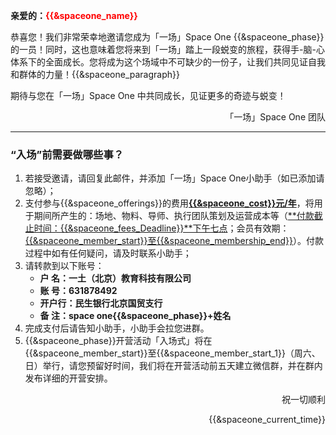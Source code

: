 **亲爱的：<span style="color:red">{{&spaceone_name}}</span>**

恭喜您！我们非常荣幸地邀请您成为「一场」Space One {{&spaceone_phase}}的一员！同时，这也意味着您将来到「一场」踏上一段蜕变的旅程，获得手-脑-心体系下的全面成长。您将成为这个场域中不可缺少的一份子，让我们共同见证自我和群体的力量！{{&spaceone_paragraph}}

期待与您在「一场」Space One 中共同成长，见证更多的奇迹与蜕变！

<p align="right">「一场」Space One 团队</p>

---

### “入场”前需要做哪些事？

1. 若接受邀请，请回复此邮件，并添加「一场」Space One小助手（如已添加请忽略）；
2. 支付参与{{&spaceone_offerings}}的费用<u>**{{&spaceone_cost}}元/年**</u>，将用于期间所产生的：场地、物料、导师、执行团队策划及运营成本等（<u>**付款截止时间：{{&spaceone_fees_Deadline}}**下午七点</u>；会员有效期：<u>{{&spaceone_member_start}}至{{&spaceone_membership_end}}</u>）。付款过程中如有任何疑问，请及时联系小助手；
3. 请转款到以下账号：
   - **户    名：一土（北京）教育科技有限公司**
   - **账    号：631878492**
   - **开户行：民生银行北京国贸支行**
   - **备    注：space one{{&spaceone_phase}}+姓名**
4. 完成支付后请告知小助手，小助手会拉您进群。
5. {{&spaceone_phase}}开营活动「入场式」将在{{&spaceone_member_start}}至{{&spaceone_member_start_1}}（周六、日）举行，请您预留好时间，我们将在开营活动前五天建立微信群，并在群内发布详细的开营安排。

<p align="right">祝一切顺利</p>

<p align="right">{{&spaceone_current_time}}</p>